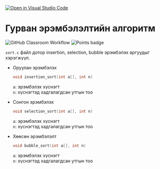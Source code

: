 [![Open in Visual Studio Code](https://classroom.github.com/assets/open-in-vscode-c66648af7eb3fe8bc4f294546bfd86ef473780cde1dea487d3c4ff354943c9ae.svg)](https://classroom.github.com/online_ide?assignment_repo_id=8503869&assignment_repo_type=AssignmentRepo)
# Гурван эрэмбэлэлтийн алгоритм
![GitHub Classroom Workflow](../../workflows/GitHub%20Classroom%20Workflow/badge.svg?branch=main) ![Points badge](../../blob/badges/.github/badges/points.svg)

`sort.c` файл дотор insertion, selection, bubble эрэмбэлэх аргуудыг хэрэгжүүл.

  * Оруулан эрэмбэлэх
    ```C
    void insertion_sort(int a[], int n)
    ```
    `a`: эрэмбэлэх хүснэгт  
    `n`: хүснэгтэд хадгалагдсан утгын тоо  
    
  * Сонгон эрэмбэлэх
    ```C
    void selection_sort(int a[], int n)
    ```
    `a`: эрэмбэлэх хүснэгт  
    `n`: хүснэгтэд хадгалагдсан утгын тоо  
    
  * Хөөсөн эрэмбэлэлт
    ```C
    void bubble_sort(int a[], int n)
    ```
    `a`: эрэмбэлэх хүснэгт  
    `n`: хүснэгтэд хадгалагдсан утгын тоо  
    
